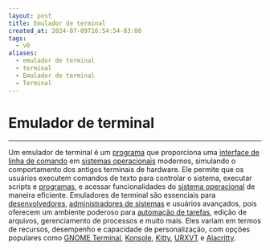```yaml
---
layout: post
title: Emulador de terminal
created_at: 2024-07-09T16:54:54-03:00
tags:
  - v0
aliases:
  - emulador de terminal
  - terminal
  - Emulador de terminal
  - Terminal
---
```

# Emulador de terminal
---

Um emulador de terminal é um [programa](api/2024/07/2024-07-02-Software.md) que proporciona uma [interface de linha de comando](_insight/2024/07/2024-07-09-CLI.md) em [sistemas operacionais](api/2024/06/2024-06-30-Sistema_Operacional.md) modernos, simulando o comportamento dos antigos terminais de hardware. Ele permite que os usuários executem comandos de texto para controlar o sistema, executar scripts e [programas](api/2024/07/2024-07-02-Software.md), e acessar funcionalidades do [sistema operacional](api/2024/06/2024-06-30-Sistema_Operacional.md) de maneira eficiente. Emuladores de terminal são essenciais para [desenvolvedores](_insight/2024/07/2024-07-12-Desenvolvedores.md), [administradores de sistemas](_insight/2024/07/2024-07-12-Administradores_de_sistemas.md) e usuários avançados, pois oferecem um ambiente poderoso para [automação de tarefas](_insight/2024/07/2024-07-12-Automação_de_tarefas.md), edição de arquivos, gerenciamento de processos e muito mais. Eles variam em termos de recursos, desempenho e capacidade de personalização, com opções populares como [GNOME Terminal](_insight/2024/07/2024-07-12-GNOME_Terminal.md), [Konsole](_insight/2024/07/2024-07-12-Konsole.md), [Kitty](api/2024/07/2024-07-09-Terminal_Kitty.md), [URXVT](api/2024/07/2024-07-09-Terminal_URXVT.md) e [Alacritty](api/2024/07/2024-07-09-Terminal_Alacritty.md).